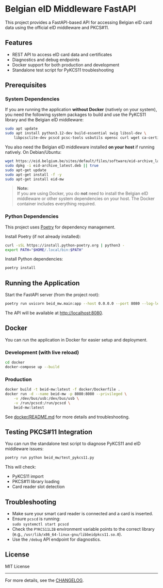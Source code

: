 # Belgian eID Middleware FastAPI

This project provides a FastAPI-based API for accessing Belgian eID card data using the official eID middleware and PKCS#11.

## Features

- REST API to access eID card data and certificates
- Diagnostics and debug endpoints
- Docker support for both production and development
- Standalone test script for PyKCS11 troubleshooting

## Prerequisites

### System Dependencies

If you are running the application **without Docker** (natively on your system), you need the following system packages to build and use the PyKCS11 library and the Belgian eID middleware:

```sh
sudo apt update
sudo apt install python3.12-dev build-essential swig libssl-dev \
    libpcsclite-dev pcscd pcsc-tools usbutils opensc curl wget ca-certificates gnupg
```

You also need the Belgian eID middleware installed **on your host** if running natively. On Debian/Ubuntu:

```sh
wget https://eid.belgium.be/sites/default/files/software/eid-archive_latest.deb
sudo dpkg -i eid-archive_latest.deb || true
sudo apt-get update
sudo apt-get install -f -y
sudo apt-get install eid-mw
```

> **Note:**  
> If you are using Docker, you do **not** need to install the Belgian eID middleware or other system dependencies on your host. The Docker container includes everything required.

### Python Dependencies

This project uses [Poetry](https://python-poetry.org/) for dependency management.

Install Poetry (if not already installed):

```sh
curl -sSL https://install.python-poetry.org | python3 -
export PATH="$HOME/.local/bin:$PATH"
```

Install Python dependencies:

```sh
poetry install
```

## Running the Application

Start the FastAPI server (from the project root):

```sh
poetry run uvicorn beid_mw.main:app --host 0.0.0.0 --port 8080 --log-level debug
```

The API will be available at [http://localhost:8080](http://localhost:8080).

## Docker

You can run the application in Docker for easier setup and deployment.

### Development (with live reload)

```sh
cd docker
docker-compose up --build
```

### Production

```sh
docker build -t beid-mw:latest -f docker/Dockerfile .
docker run -d --name beid-mw -p 8080:8080 --privileged \
    -v /dev/bus/usb:/dev/bus/usb \
    -v /run/pcscd:/run/pcscd \
    beid-mw:latest
```

See [docker/README.md](docker/README.md) for more details and troubleshooting.

## Testing PKCS#11 Integration

You can run the standalone test script to diagnose PyKCS11 and eID middleware issues:

```sh
poetry run python beid_mw/test_pykcs11.py
```

This will check:
- PyKCS11 import
- PKCS#11 library loading
- Card reader slot detection

## Troubleshooting

- Make sure your smart card reader is connected and a card is inserted.
- Ensure `pcscd` is running:  
  `sudo systemctl start pcscd`
- Check the `PYKCS11LIB` environment variable points to the correct library (e.g., `/usr/lib/x86_64-linux-gnu/libbeidpkcs11.so.0`).
- Use the `/debug` API endpoint for diagnostics.

## License

MIT License

---

For more details, see the [CHANGELOG](docs/CHANGELOG.md).